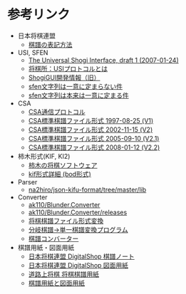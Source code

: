 <!-- Markdown -->
# 参考リンク

- 日本将棋連盟
  - [棋譜の表記方法](https://www.shogi.or.jp/faq/kihuhyouki.html)
- USI, SFEN
  - [The Universal Shogi Interface, draft 1 (2007-01-24)](https://web.archive.org/web/20080131070731/http://www.glaurungchess.com/shogi/usi.html)
  - [将棋所：USIプロトコルとは](http://www.geocities.jp/shogidokoro/usi.html)
  - [ShogiGUI開発情報（旧）](https://sites.google.com/site/shogixyz/home/shogigui/shogigui-kai-fa-qing-bao)
  - [sfen文字列は一意に定まらない件](http://yaneuraou.yaneu.com/2016/07/15/sfen%E6%96%87%E5%AD%97%E5%88%97%E3%81%AF%E4%B8%80%E6%84%8F%E3%81%AB%E5%AE%9A%E3%81%BE%E3%82%89%E3%81%AA%E3%81%84%E4%BB%B6/)
  - [sfen文字列は本来は一意に定まる件](http://yaneuraou.yaneu.com/2016/07/15/sfen%E6%96%87%E5%AD%97%E5%88%97%E3%81%AF%E6%9C%AC%E6%9D%A5%E3%81%AF%E4%B8%80%E6%84%8F%E3%81%AB%E5%AE%9A%E3%81%BE%E3%82%8B%E4%BB%B6/)
- CSA
  - [CSA通信プロトコル](http://www2.computer-shogi.org/protocol/)
  - [CSA標準棋譜ファイル形式 1997-08-25 (V1)](http://www.computer-shogi.org/wcsc12/record.html)
  - [CSA標準棋譜ファイル形式 2002-11-15 (V2)](http://www2.computer-shogi.org/protocol/record_v2.html)
  - [CSA標準棋譜ファイル形式 2005-09-10 (V2.1)](http://www2.computer-shogi.org/protocol/record_v21.html)
  - [CSA標準棋譜ファイル形式 2008-01-12 (V2.2)](http://www.computer-shogi.org/protocol/record_v22.html)
- 柿木形式(KIF, KI2)
  - [柿木の将棋ソフトウェア](http://kakinoki.o.oo7.jp/)
  - [kif形式詳細 (bod形式)](http://d.hatena.ne.jp/mozuyama/20030909/p5)
- Parser
  - [na2hiro/json-kifu-format/tree/master/lib](https://github.com/na2hiro/json-kifu-format/tree/master/lib)
- Converter
  - [ak110/Blunder.Converter](https://github.com/ak110/Blunder.Converterhttps://github.com/ak110/Blunder.Converter)
  - [ak110/Blunder.Converter/releases](https://github.com/ak110/Blunder.Converter/releases)
  - [将棋棋譜ファイル形式変換](https://shogi.zukeran.org/shogi-file-management-and-converter/)
  - [分岐棋譜→単一棋譜変換プログラム](http://www.hakusa.net/computer/free/kifuconv.html)
  - [棋譜コンバーター](http://kifu-converter.herokuapp.com/)
- 棋譜用紙・図面用紙
  - [日本将棋連盟 DigitalShop 棋譜ノート](http://item.rakuten.co.jp/shogi/305547/)
  - [日本将棋連盟 DigitalShop 図面用紙](http://item.rakuten.co.jp/shogi/305544/)
  - [道路上将棋 将棋棋譜用紙](http://do.rojo.jp/shogi/help/help_kifupaper.html)
  - [棋譜用紙と図面用紙](http://blog.hangame.co.jp/meijin/article/34238533/)
